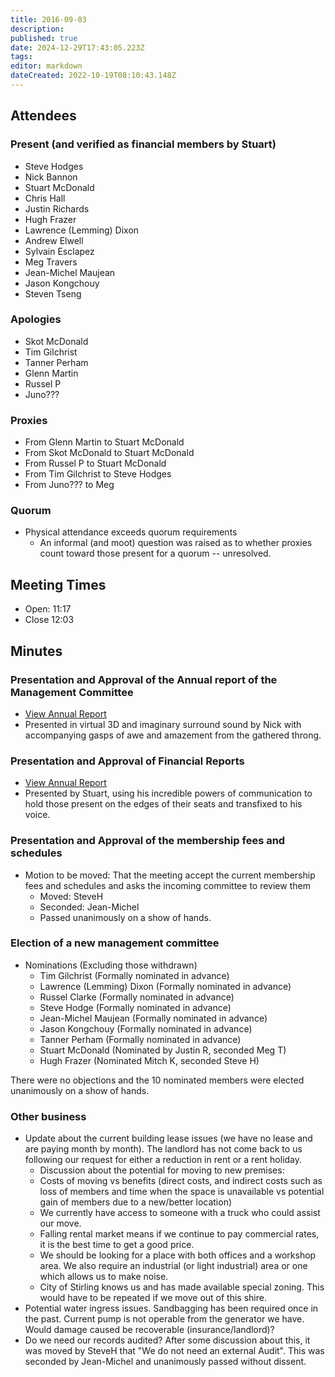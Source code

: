 ```yaml
---
title: 2016-09-03
description: 
published: true
date: 2024-12-29T17:43:05.223Z
tags: 
editor: markdown
dateCreated: 2022-10-19T08:10:43.148Z
---
```


## Attendees

### Present (and verified as financial members by Stuart)

- Steve Hodges
- Nick Bannon
- Stuart McDonald
- Chris Hall
- Justin Richards
- Hugh Frazer
- Lawrence (Lemming) Dixon
- Andrew Elwell
- Sylvain Esclapez
- Meg Travers
- Jean-Michel Maujean
- Jason Kongchouy
- Steven Tseng

### Apologies

- Skot McDonald
- Tim Gilchrist
- Tanner Perham
- Glenn Martin
- Russel P
- Juno???

### Proxies

- From Glenn Martin to Stuart McDonald
- From Skot McDonald to Stuart McDonald
- From Russel P to Stuart McDonald
- From Tim Gilchrist to Steve Hodges
- From Juno??? to Meg

### Quorum

- Physical attendance exceeds quorum requirements
  - An informal (and moot) question was raised as to whether proxies count toward those present for a quorum -- unresolved.

## Meeting Times

- Open: 11:17
- Close 12:03

## Minutes

### Presentation and Approval of the Annual report of the Management Committee

- [View Annual Report](/docs/committee/perth_artifactory_annual_report_2015-2016.pdf)
- Presented in virtual 3D and imaginary surround sound by Nick with accompanying gasps of awe and amazement from the gathered throng.

### Presentation and Approval of Financial Reports

- [View Annual Report](/docs/committee/perth_artifactory_annual_report_2015-2016.pdf)
- Presented by Stuart, using his incredible powers of communication to hold those present on the edges of their seats and transfixed to his voice.

### Presentation and Approval of the membership fees and schedules

- Motion to be moved: That the meeting accept the current membership fees and schedules and asks the incoming committee to review them
  - Moved: SteveH
  - Seconded: Jean-Michel
  - Passed unanimously on a show of hands.

### Election of a new management committee

- Nominations (Excluding those withdrawn)
  - Tim Gilchrist (Formally nominated in advance)
  - Lawrence (Lemming) Dixon (Formally nominated in advance)
  - Russel Clarke (Formally nominated in advance)
  - Steve Hodge (Formally nominated in advance)
  - Jean-Michel Maujean (Formally nominated in advance)
  - Jason Kongchouy (Formally nominated in advance)
  - Tanner Perham (Formally nominated in advance)
  - Stuart McDonald (Nominated by Justin R, seconded Meg T)
  - Hugh Frazer (Nominated Mitch K, seconded Steve H)

There were no objections and the 10 nominated members were elected unanimously on a show of hands.

### Other business

- Update about the current building lease issues (we have no lease and are paying month by month). The landlord has not come back to us following our request for either a reduction in rent or a rent holiday.
  - Discussion about the potential for moving to new premises:
  - Costs of moving vs benefits (direct costs, and indirect costs such as loss of members and time when the space is unavailable vs potential gain of members due to a new/better location)
  - We currently have access to someone with a truck who could assist our move.
  - Falling rental market means if we continue to pay commercial rates, it is the best time to get a good price.
  - We should be looking for a place with both offices and a workshop area. We also require an industrial (or light industrial) area or one which allows us to make noise.
  - City of Stirling knows us and has made available special zoning. This would have to be repeated if we move out of this shire.
- Potential water ingress issues. Sandbagging has been required once in the past. Current pump is not operable from the generator we have. Would damage caused be recoverable (insurance/landlord)?
- Do we need our records audited? After some discussion about this, it was moved by SteveH that "We do not need an external Audit". This was seconded by Jean-Michel and unanimously passed without dissent.

